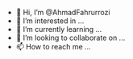 - 👋 Hi, I’m @AhmadFahrurrozi
- 👀 I’m interested in ...
- 🌱 I’m currently learning ...
- 💞️ I’m looking to collaborate on ...
- 📫 How to reach me ...

<!---
AhmadFahrurrozi/AhmadFahrurrozi is a ✨ special ✨ repository because its `README.md` (this file) appears on your GitHub profile.
You can click the Preview link to take a look at your changes.
--->
